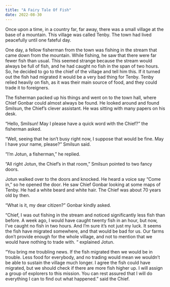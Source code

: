 ```yaml
---
title: "A Fairy Tale Of Fish"
date: 2022-08-30
---
```

Once upon a time, in a country far, far away, there was a small village at the base of a mountain. This village was called Tenby. The town had lived peacefully until one fateful day. 

One day, a fellow fisherman from the town was fishing in the stream that came down from the mountain. While fishing, he saw that there were far fewer fish than usual. This seemed strange because the stream would always be full of fish, and he had caught no fish in the span of two hours. So, he decided to go to the chief of the village and tell him this. If it turned out the fish had migrated it would be a very bad thing for Tenby. Tenby relied heavily on fish, as it was their main source of food, and they could trade it to foreigners. 

The fisherman packed up his things and went on to the town hall, where Chief Gonbar could almost always be found. He looked around and found Smilsun, the Chief’s clever assistant. He was sitting with many papers on his desk. 

“Hello, Smilsun! May I please have a quick word with the Chief?” the fisherman asked.

“Well, seeing that he isn’t busy right now, I suppose that would be fine. May I have your name, please?” Smilsun said.

“I’m Jotun, a fisherman,” he replied.

“All right Jotun, the Chief’s in that room,” Smilsun pointed to two fancy doors.

Jotun walked over to the doors and knocked. He heard a voice say “Come in,” so he opened the door. He saw Chief Gonbar looking at some maps of Tenby. He had a white beard and white hair. The Chief was about 70 years old by then. 

“What is it, my dear citizen?” Gonbar kindly asked.

“Chief, I was out fishing in the stream and noticed significantly less fish than before. A week ago, I would have caught twenty fish in an hour, but now, I’ve caught no fish in two hours. And I’m sure it’s not just my luck. It seems the fish have migrated somewhere, and that would be bad for us. Our farms don’t provide enough for the whole village, and not to mention that we would have nothing to trade with. “ explained Jotun. 

“You bring me troubling news. If the fish migrated then we would be in trouble. Less food for everybody, and no trading would mean we wouldn’t be able to sustain the village much longer. I agree the fish could have migrated, but we should check if there are more fish higher up. I will assign a group of explorers to this mission. You can rest assured that I will do everything I can to find out what happened.” said the Chief.
